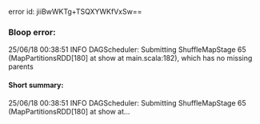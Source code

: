 error id: jiiBwWKTg+TSQXYWKfVxSw==
### Bloop error:

25/06/18 00:38:51 INFO DAGScheduler: Submitting ShuffleMapStage 65 (MapPartitionsRDD[180] at show at main.scala:182), which has no missing parents
#### Short summary: 

25/06/18 00:38:51 INFO DAGScheduler: Submitting ShuffleMapStage 65 (MapPartitionsRDD[180] at show at...